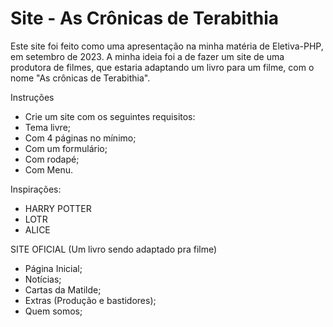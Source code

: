 # Site - As Crônicas de Terabithia

Este site foi feito como uma apresentação na minha matéria de Eletiva-PHP, em setembro de 2023.
A minha ideia foi a de fazer um site de uma produtora de filmes, que estaria
adaptando um livro para um filme, com o nome "As crônicas de Terabithia".

Instruções
- Crie um site com os seguintes requisitos:
- Tema livre;
- Com 4 páginas no mínimo;
- Com um formulário;
- Com rodapé;
- Com Menu.

Inspirações:
- HARRY POTTER
- LOTR
- ALICE

SITE OFICIAL (Um livro sendo adaptado pra filme)
- Página Inicial;
- Notícias;
- Cartas da Matilde;
- Extras (Produção e bastidores);
- Quem somos;
